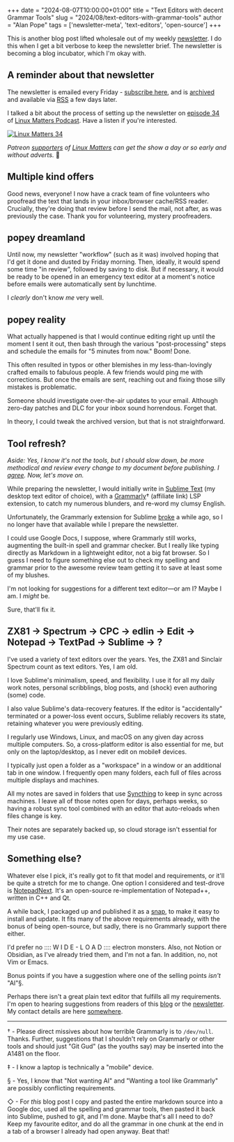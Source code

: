 +++
date = "2024-08-07T10:00:00+01:00"
title = "Text Editors with decent Grammar Tools"
slug = "2024/08/text-editors-with-grammar-tools"
author = "Alan Pope"
tags = ['newsletter-meta', 'text-editors', 'open-source']
+++

This is another blog post lifted wholesale out of my weekly [newsletter](https://newsletter.popey.com/). I do this when I get a bit verbose to keep the newsletter brief. The newsletter is becoming a blog incubator, which I'm okay with.

## A reminder about that newsletter

The newsletter is emailed every Friday - [subscribe here](https://newsletter.popey.com/subscription/form), and is [archived](https://newsletter.popey.com/archive) and available via [RSS](https://newsletter.popey.com/archive.xml) a few days later. 

I talked a bit about the process of setting up the newsletter on [episode 34](https://linuxmatters.sh/34/) of [Linux Matters Podcast](https://linuxmatters.sh/). Have a listen if you're interested.

[![Linux Matters 34](/blog/images/2024-02-20/linuxmatters-banner-3000x750_30.png)](https://linuxmatters.sh/34/)

*Patreon [supporters](https://linuxmatters.sh/support) of [Linux Matters](https://linuxmatters.sh/) can get the show a day or so early and without adverts.* 🙏

## Multiple kind offers

Good news, everyone! I now have a crack team of fine volunteers who proofread the text that lands in your inbox/browser cache/RSS reader. Crucially, they're doing that review before I send the mail, not after, as was previously the case. Thank you for volunteering, mystery proofreaders.

## popey dreamland

Until now, my newsletter "workflow" (such as it was) involved hoping that I'd get it done and dusted by Friday morning. Then, ideally, it would spend some time "in review", followed by saving to disk. But if necessary, it would be ready to be opened in an emergency text editor at a moment's notice before emails were automatically sent by lunchtime. 

I *clearly* don't know *me* very well. 

## popey reality

What actually happened is that I would continue editing right up until the moment I sent it out, then bash through the various "post-processing" steps and schedule the emails for "5 minutes from now." Boom! Done.

This often resulted in typos or other blemishes in my less-than-lovingly crafted emails to fabulous people. A few friends would ping me with corrections. But once the emails are sent, reaching out and fixing those silly mistakes is problematic.

Someone should investigate over-the-air updates to your email. Although zero-day patches and DLC for your inbox sound horrendous. Forget that.

In theory, I could tweak the archived version, but that is not straightforward.

## Tool refresh?

*Aside: Yes, I know it's not the tools, but I should slow down, be more methodical and review every change to my document before publishing. I [agree](/blog/2024/04/today-is-my-birthday-i-got-adhd/). Now, let's move on.*

While preparing the newsletter, I would initially write in [Sublime Text](https://www.sublimetext.com/) (my desktop text editor of choice), with a [Grammarly](https://www.grammarly.com/referrals/redeem?key=pub119oyaqhvc82o)† (affiliate link) LSP extension, to catch my numerous blunders, and re-word my clumsy English.

Unfortunately, the Grammarly extension for Sublime [broke](https://github.com/znck/grammarly) a while ago, so I no longer have that available while I prepare the newsletter. 

I could use Google Docs, I suppose, where Grammarly still works, augmenting the built-in spell and grammar checker. But I really like typing directly as Markdown in a lightweight editor, not a big fat browser. So I guess I need to figure something else out to check my spelling and grammar prior to the awesome review team getting it to save at least some of my blushes.

I'm not looking for suggestions for a different text editor—or am I? Maybe I am. I *might* be. 

Sure, that'll fix it.

## ZX81 -> Spectrum -> CPC -> edlin -> Edit -> Notepad -> TextPad -> Sublime -> ?

I've used a variety of text editors over the years. Yes, the ZX81 and Sinclair Spectrum count as text editors. Yes, I am old.

I love Sublime's minimalism, speed, and flexibility. I use it for all my daily work notes, personal scribblings, blog posts, and (shock) even authoring (some) code. 

I also value Sublime's data-recovery features. If the editor is "accidentally" terminated or a power-loss event occurs, Sublime reliably recovers its state, retaining whatever you were previously editing.

I regularly use Windows, Linux, and macOS on any given day across multiple computers. So, a cross-platform editor is also essential for me, but only on the laptop/desktop, as I never edit on mobile‡ devices. 

I typically just open a folder as a "workspace" in a window or an additional tab in one window. I frequently open many folders, each full of files across multiple displays and machines.

All my notes are saved in folders that use [Syncthing](https://syncthing.net/) to keep in sync across machines. I leave all of those notes open for days, perhaps weeks, so having a robust sync tool combined with an editor that auto-reloads when files change is key.

Their notes are separately backed up, so cloud storage isn't essential for my use case. 

## Something else?

Whatever else I pick, it's really got to fit that model and requirements, or it'll be quite a stretch for me to change. One option I considered and test-drove is [NotepadNext](https://github.com/dail8859/NotepadNext). It's an open-source re-implementation of Notepad++, written in C++ and Qt. 

A while back, I packaged up and published it as a [snap](https://snapcraft.io/notepadnext), to make it easy to install and update. It fits many of the above requirements already, with the bonus of being open-source, but sadly, there is no Grammarly support there either.

I'd prefer no :::: W I D E - L O A D :::: electron monsters. Also, not Notion or Obsidian, as I've already tried them, and I'm not a fan. In addition, no, not Vim or Emacs.

Bonus points if you have a suggestion where one of the selling points *isn't* "AI"§.

Perhaps there isn't a great plain text editor that fulfills all my requirements. I'm open to hearing suggestions from readers of this [blog](https://popey.com/) or the [newsletter](https://newsletter.popey.com/). My contact details are here [somewhere](https://popey.me/).

----

† - Please direct missives about how terrible Grammarly is to `/dev/null`. Thanks. Further, suggestions that I shouldn't rely on Grammarly or other tools and should just "Git Gud" (as the youths say) may be inserted into the A1481 on the floor.

‡ - I know a laptop is technically a "mobile" device.

§ - Yes, I know that "Not wanting AI" and "Wanting a tool like Grammarly" are possibly conflicting requirements.

◇ - For *this* blog post I copy and pasted the entire markdown source into a Google doc, used all the spelling and grammar tools, then pasted it back into Sublime, pushed to git, and I'm done. Maybe that's all I need to do? Keep my favourite editor, and do all the grammar in one chunk at the end in a tab of a browser I already had open anyway. Beat that!